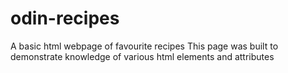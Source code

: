 # odin-recipes
A basic html webpage of favourite recipes 
This page was built to demonstrate knowledge of various html elements and attributes 